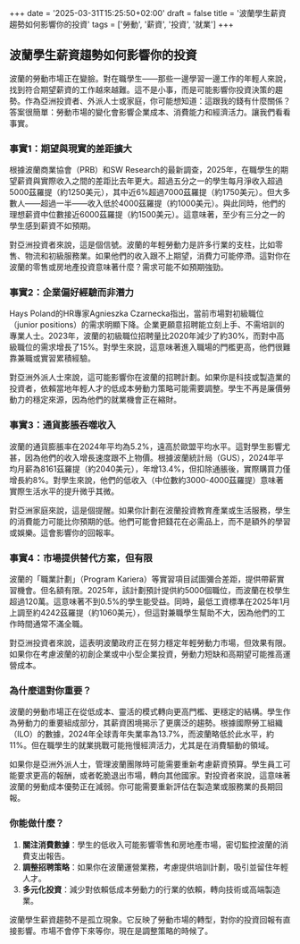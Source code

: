 +++
date = '2025-03-31T15:25:50+02:00'
draft = false
title = '波蘭學生薪資趨勢如何影響你的投資'
tags = ['勞動', '薪資', '投資', '就業']
+++

## 波蘭學生薪資趨勢如何影響你的投資

波蘭的勞動市場正在變臉。對在職學生——那些一邊學習一邊工作的年輕人來說，找到符合期望薪資的工作越來越難。這不是小事，而是可能影響你投資決策的趨勢。作為亞洲投資者、外派人士或家庭，你可能想知道：這跟我的錢有什麼關係？答案很簡單：勞動市場的變化會影響企業成本、消費能力和經濟活力。讓我們看看事實。

### 事實1：期望與現實的差距擴大

根據波蘭商業協會（PRB）和SW Research的最新調查，2025年，在職學生的期望薪資與實際收入之間的差距比去年更大。超過五分之一的學生每月淨收入超過5000茲羅提（約1250美元），其中近6%超過7000茲羅提（約1750美元）。但大多數人——超過一半——收入低於4000茲羅提（約1000美元）。與此同時，他們的理想薪資中位數接近6000茲羅提（約1500美元）。這意味著，至少有三分之一的學生感到薪資不如預期。

對亞洲投資者來說，這是個信號。波蘭的年輕勞動力是許多行業的支柱，比如零售、物流和初級服務業。如果他們的收入跟不上期望，消費力可能停滯。這對你在波蘭的零售或房地產投資意味著什麼？需求可能不如預期強勁。

### 事實2：企業偏好經驗而非潛力

Hays Poland的HR專家Agnieszka Czarnecka指出，當前市場對初級職位（junior positions）的需求明顯下降。企業更願意招聘能立刻上手、不需培訓的專業人士。2023年，波蘭的初級職位招聘量比2020年減少了約30%，而對中高級職位的需求增長了15%。對學生來說，這意味著進入職場的門檻更高，他們很難靠兼職或實習累積經驗。

對亞洲外派人士來說，這可能影響你在波蘭的招聘計劃。如果你是科技或製造業的投資者，依賴當地年輕人才的低成本勞動力策略可能需要調整。學生不再是廉價勞動力的穩定來源，因為他們的就業機會正在縮財。

### 事實3：通貨膨脹吞噬收入

波蘭的通貨膨脹率在2024年平均為5.2%，遠高於歐盟平均水平。這對學生影響尤甚，因為他們的收入增長速度跟不上物價。根據波蘭統計局（GUS），2024年平均月薪為8161茲羅提（約2040美元），年增13.4%，但扣除通脹後，實際購買力僅增長約8%。對學生來說，他們的低收入（中位數約3000-4000茲羅提）意味著實際生活水平的提升微乎其微。

對亞洲家庭來說，這是個提醒。如果你計劃在波蘭投資教育產業或生活服務，學生的消費能力可能比你預期的低。他們可能會把錢花在必需品上，而不是額外的學習或娛樂。這會影響你的回報率。

### 事實4：市場提供替代方案，但有限

波蘭的「職業計劃」（Program Kariera）等實習項目試圖彌合差距，提供帶薪實習機會。但名額有限。2025年，該計劃預計提供約5000個職位，而波蘭在校學生超過120萬。這意味著不到0.5%的學生能受益。同時，最低工資標準在2025年1月上調至約4242茲羅提（約1060美元），但這對兼職學生幫助不大，因為他們的工作時間通常不滿全職。

對亞洲投資者來說，這表明波蘭政府正在努力穩定年輕勞動力市場，但效果有限。如果你在考慮波蘭的初創企業或中小型企業投資，勞動力短缺和高期望可能推高運營成本。

### 為什麼這對你重要？

波蘭的勞動市場正在從低成本、靈活的模式轉向更高門檻、更穩定的結構。學生作為勞動力的重要組成部分，其薪資困境揭示了更廣泛的趨勢。根據國際勞工組織（ILO）的數據，2024年全球青年失業率為13.7%，而波蘭略低於此水平，約11%。但在職學生的就業挑戰可能拖慢經濟活力，尤其是在消費驅動的領域。

如果你是亞洲外派人士，管理波蘭團隊時可能需要重新考慮薪資預算。學生員工可能要求更高的報酬，或者乾脆退出市場，轉向其他國家。對投資者來說，這意味著波蘭的勞動成本優勢正在減弱。你可能需要重新評估在製造業或服務業的長期回報。

### 你能做什麼？

1. **關注消費數據**：學生的低收入可能影響零售和房地產市場，密切監控波蘭的消費支出報告。  
2. **調整招聘策略**：如果你在波蘭運營業務，考慮提供培訓計劃，吸引並留住年輕人才。  
3. **多元化投資**：減少對依賴低成本勞動力的行業的依賴，轉向技術或高端製造業。  

波蘭學生薪資趨勢不是孤立現象。它反映了勞動市場的轉型，對你的投資回報有直接影響。市場不會停下來等你，現在是調整策略的時候了。